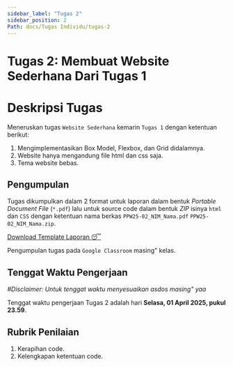 ```yaml
---
sidebar_label: "Tugas 2"
sidebar_position: 2
Path: docs/Tugas Individu/tugas-2
---
```


# Tugas 2: Membuat Website Sederhana Dari Tugas 1

# Deskripsi Tugas

Meneruskan tugas `Website Sederhana` kemarin `Tugas 1` dengan ketentuan berikut:

1. Mengimplementasikan Box Model, Flexbox, dan Grid didalamnya.
2. Website hanya mengandung file html dan css saja.
3. Tema website bebas.

## Pengumpulan

Tugas dikumpulkan dalam 2 format untuk laporan dalam bentuk *Portable Document File* (`*.pdf`) lalu untuk source code dalam bentuk *ZIP* isinya `html` dan `CSS` dengan ketentuan nama berkas `PPW25-02_NIM_Nama.pdf` `PPW25-02_NIM_Nama.zip`.

[Download Template Laporan 😴](https://github.com/PEMWEB-2025/PEMWEB-2025/raw/021ac9dd5da252489ded588f940d6067e7c963c9/static/berkas/Template%20Laporan.docx)

Pengumpulan tugas pada `Google Classroom` masing" kelas.

## Tenggat Waktu Pengerjaan
*#Disclaimer: Untuk tenggat waktu menyesuaikan asdos masing" yaa*

Tenggat waktu pengerjaan Tugas 2 adalah hari **Selasa, 01 April 2025, pukul 23.59**.

## Rubrik Penilaian

1. Kerapihan code.
2. Kelengkapan ketentuan code.